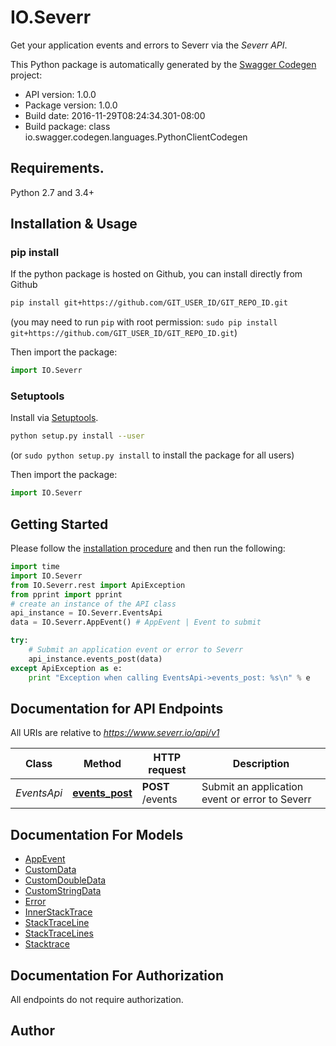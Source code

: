 # IO.Severr
Get your application events and errors to Severr via the *Severr API*.

This Python package is automatically generated by the [Swagger Codegen](https://github.com/swagger-api/swagger-codegen) project:

- API version: 1.0.0
- Package version: 1.0.0
- Build date: 2016-11-29T08:24:34.301-08:00
- Build package: class io.swagger.codegen.languages.PythonClientCodegen

## Requirements.

Python 2.7 and 3.4+

## Installation & Usage
### pip install

If the python package is hosted on Github, you can install directly from Github

```sh
pip install git+https://github.com/GIT_USER_ID/GIT_REPO_ID.git
```
(you may need to run `pip` with root permission: `sudo pip install git+https://github.com/GIT_USER_ID/GIT_REPO_ID.git`)

Then import the package:
```python
import IO.Severr 
```

### Setuptools

Install via [Setuptools](http://pypi.python.org/pypi/setuptools).

```sh
python setup.py install --user
```
(or `sudo python setup.py install` to install the package for all users)

Then import the package:
```python
import IO.Severr
```

## Getting Started

Please follow the [installation procedure](#installation--usage) and then run the following:

```python
import time
import IO.Severr
from IO.Severr.rest import ApiException
from pprint import pprint
# create an instance of the API class
api_instance = IO.Severr.EventsApi
data = IO.Severr.AppEvent() # AppEvent | Event to submit

try:
    # Submit an application event or error to Severr
    api_instance.events_post(data)
except ApiException as e:
    print "Exception when calling EventsApi->events_post: %s\n" % e

```

## Documentation for API Endpoints

All URIs are relative to *https://www.severr.io/api/v1*

Class | Method | HTTP request | Description
------------ | ------------- | ------------- | -------------
*EventsApi* | [**events_post**](docs/EventsApi.md#events_post) | **POST** /events | Submit an application event or error to Severr


## Documentation For Models

 - [AppEvent](docs/AppEvent.md)
 - [CustomData](docs/CustomData.md)
 - [CustomDoubleData](docs/CustomDoubleData.md)
 - [CustomStringData](docs/CustomStringData.md)
 - [Error](docs/Error.md)
 - [InnerStackTrace](docs/InnerStackTrace.md)
 - [StackTraceLine](docs/StackTraceLine.md)
 - [StackTraceLines](docs/StackTraceLines.md)
 - [Stacktrace](docs/Stacktrace.md)


## Documentation For Authorization

 All endpoints do not require authorization.


## Author



